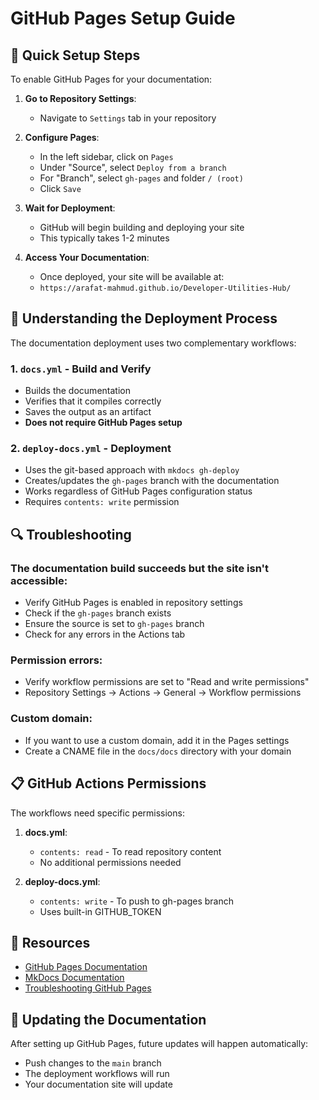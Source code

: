 # GitHub Pages Setup Guide

## 🔧 Quick Setup Steps

To enable GitHub Pages for your documentation:

1. **Go to Repository Settings**:
   - Navigate to `Settings` tab in your repository

2. **Configure Pages**:
   - In the left sidebar, click on `Pages`
   - Under "Source", select `Deploy from a branch`
   - For "Branch", select `gh-pages` and folder `/ (root)`
   - Click `Save`

3. **Wait for Deployment**:
   - GitHub will begin building and deploying your site
   - This typically takes 1-2 minutes

4. **Access Your Documentation**:
   - Once deployed, your site will be available at:
   - `https://arafat-mahmud.github.io/Developer-Utilities-Hub/`

## 🚀 Understanding the Deployment Process

The documentation deployment uses two complementary workflows:

### 1. `docs.yml` - Build and Verify
- Builds the documentation
- Verifies that it compiles correctly
- Saves the output as an artifact
- **Does not require GitHub Pages setup**

### 2. `deploy-docs.yml` - Deployment
- Uses the git-based approach with `mkdocs gh-deploy`
- Creates/updates the `gh-pages` branch with the documentation
- Works regardless of GitHub Pages configuration status
- Requires `contents: write` permission

## 🔍 Troubleshooting

### The documentation build succeeds but the site isn't accessible:
- Verify GitHub Pages is enabled in repository settings
- Check if the `gh-pages` branch exists
- Ensure the source is set to `gh-pages` branch
- Check for any errors in the Actions tab

### Permission errors:
- Verify workflow permissions are set to "Read and write permissions"
- Repository Settings → Actions → General → Workflow permissions

### Custom domain:
- If you want to use a custom domain, add it in the Pages settings
- Create a CNAME file in the `docs/docs` directory with your domain

## 📋 GitHub Actions Permissions

The workflows need specific permissions:

1. **docs.yml**:
   - `contents: read` - To read repository content
   - No additional permissions needed

2. **deploy-docs.yml**:
   - `contents: write` - To push to gh-pages branch
   - Uses built-in GITHUB_TOKEN

## 📖 Resources

- [GitHub Pages Documentation](https://docs.github.com/en/pages)
- [MkDocs Documentation](https://www.mkdocs.org/user-guide/deploying-your-docs/)
- [Troubleshooting GitHub Pages](https://docs.github.com/en/pages/getting-started-with-github-pages/troubleshooting-404-errors-for-github-pages-sites)

## 🔄 Updating the Documentation

After setting up GitHub Pages, future updates will happen automatically:
- Push changes to the `main` branch
- The deployment workflows will run
- Your documentation site will update
